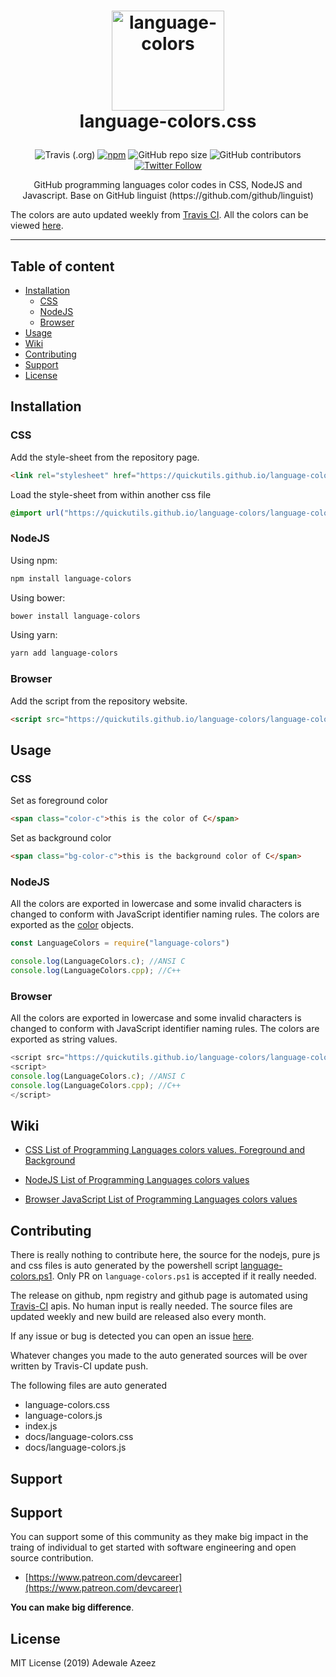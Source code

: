 
# <p style="text-align:center;" align="center"><img src="https://quickutils.github.io/language-colors/language-colors.png" alt="language-colors" style="width:180px;height:160px;" width="180" height="160" /><br />language-colors.css</p>

<span style="display:block;text-align:center">![Travis (.org)](https://img.shields.io/travis/quickutils/language-colors) [![npm](https://img.shields.io/npm/v/language-colors)](https://www.npmjs.com/package/language-colors)  ![GitHub repo size](https://img.shields.io/github/repo-size/quickutils/language-colors)	![GitHub contributors](https://img.shields.io/github/contributors/quickutils/language-colors) [![Twitter Follow](https://img.shields.io/twitter/follow/iamthecarisma?style=social)](https://twitter.com/iamthecarisma)</span>

<p style="text-align: center;" align="center">GitHub programming languages color codes in CSS, NodeJS and Javascript. Base on GitHub linguist (https://github.com/github/linguist)</p>

The colors are auto updated weekly from [Travis CI](https://travis-ci.org). All the colors can be viewed [here](https://quickutils.github.io/language-colors/language-colors.html).

___

## Table of content
- [Installation](#installation)
	- [CSS](#css)
	- [NodeJS](#nodejs)
	- [Browser](#browser)
- [Usage](#usage)
- [Wiki](#wiki)
- [Contributing](#contributing)
- [Support](#support)
- [License](#license)

## Installation

### CSS

Add the style-sheet from the repository page. 

```html
<link rel="stylesheet" href="https://quickutils.github.io/language-colors/language-colors.css"> 
```

Load the style-sheet from within another css file 

```css
@import url("https://quickutils.github.io/language-colors/language-colors.css");
```

### NodeJS

Using npm:

```bash
npm install language-colors
```

Using bower:

```bash
bower install language-colors
```

Using yarn:

```bash
yarn add language-colors
```

### Browser

Add the script from the repository website. 

```html
<script src="https://quickutils.github.io/language-colors/language-colors.js"></script>
```

## Usage

### CSS

Set as foreground color 

```html
<span class="color-c">this is the color of C</span>
```

Set as background color 

```html
<span class="bg-color-c">this is the background color of C</span>
```

### NodeJS

All the colors are exported in lowercase and some invalid characters is changed to conform with JavaScript identifier naming rules. The colors are exported as the [color](https://github.com/Qix-/color) objects.

```js
const LanguageColors = require("language-colors")

console.log(LanguageColors.c); //ANSI C
console.log(LanguageColors.cpp); //C++
```

### Browser

All the colors are exported in lowercase and some invalid characters is changed to conform with JavaScript identifier naming rules. The colors are exported as string values.

```js
<script src="https://quickutils.github.io/language-colors/language-colors.js"></script>
<script>
console.log(LanguageColors.c); //ANSI C
console.log(LanguageColors.cpp); //C++
</script>
```

## Wiki

 - [CSS List of Programming Languages colors values. Foreground and Background](https://github.com/quickutils/language-colors/wiki/CSS-List-of-Programming-Languages-colors-values.-Foreground-and-Background)

 - [NodeJS List of Programming Languages colors values](https://github.com/quickutils/language-colors/wiki/NodeJS-List-of-Programming-Languages-colors-values)
 
 - [Browser JavaScript List of Programming Languages colors values](https://github.com/quickutils/language-colors/wiki/Browser-JavaScript-List-of-Programming-Languages-colors-values)

## Contributing

There is really nothing to contribute here, the source for the nodejs, pure js and css files is auto generated by the powershell script [language-colors.ps1](./language-colors.ps1). Only PR on `language-colors.ps1` is accepted if it really needed. 

The release on github, npm registry and github page is automated using [Travis-CI](https://travis-ci.org/) apis. No human input is really needed. The source files are updated weekly and new build are released also every month.

If any issue or bug is detected you can open an issue [here](https://github.com/quickutils/language-colors/issues/new).

Whatever changes you made to the auto generated sources will be over written by Travis-CI update push.

The following files are auto generated 

- language-colors.css
- language-colors.js
- index.js
- docs/language-colors.css
- docs/language-colors.js


## Support

## Support

You can support some of this community as they make big impact in the traing of individual to get started with software engineering and open source contribution.

- [https://www.patreon.com/devcareer](https://www.patreon.com/devcareer)

**You can make big difference**.

## License

MIT License (2019) Adewale Azeez

